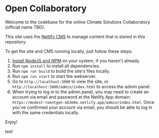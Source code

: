 # Open Collaboratory

Welcome to the codebase for the online Climate Solutions Collaboratory (official name TBD).

This site uses the [Netlify CMS](https://www.netlifycms.org/) to manage content that is stored in this repository.

To get the site and CMS running locally, just follow these steps:

1. [Install NodeJS and NPM](https://docs.npmjs.com/downloading-and-installing-node-js-and-npm) on your system, if you haven't already. 
2. Run `npm install` to install all dependencies.
3. Run `npm run build` to build the site's files locally.
4. Run `npm run start` to start the webserver.
5. Go to `http://localhost:3000` to view the site, or `http://localhost:3000/admin/index.html` to access the admin panel.
6. When trying to log in to the admin panel, you may need to create an account via email and password at the Netlify App domain: `https://modest-roentgen-e63e0e.netlify.app/admin/index.html`. Once you've confirmed your account via email, you should be able to log in with the same credentials locally.

Enjoy!

test
